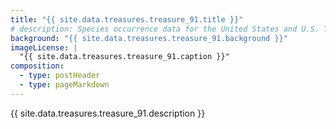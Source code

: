 ```yaml
---
title: "{{ site.data.treasures.treasure_91.title }}"
# description: Species occurrence data for the United States and U.S. Territories.
background: "{{ site.data.treasures.treasure_91.background }}"
imageLicense: |
  "{{ site.data.treasures.treasure_91.caption }}"
composition:
  - type: postHeader
  - type: pageMarkdown
---
```


{{ site.data.treasures.treasure_91.description }}